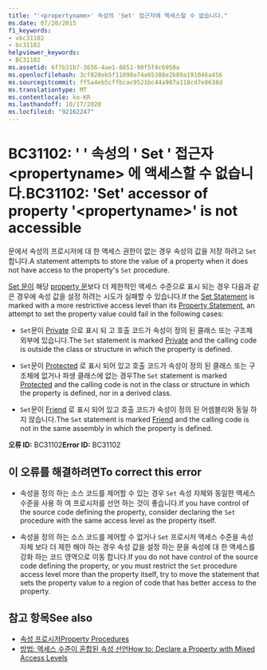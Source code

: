 ```yaml
---
title: "'<propertyname>' 속성의 'Set' 접근자에 액세스할 수 없습니다."
ms.date: 07/20/2015
f1_keywords:
- vbc31102
- bc31102
helpviewer_keywords:
- BC31102
ms.assetid: 6f7b31b7-3656-4ae1-8851-90f5f4c6950a
ms.openlocfilehash: 3cf828eb5f11090a74a65388e2b89a191046a456
ms.sourcegitcommit: ff5a4eb5cffbcac9521bc44a907a118cd7e8638d
ms.translationtype: MT
ms.contentlocale: ko-KR
ms.lasthandoff: 10/17/2020
ms.locfileid: "92162247"
---
```

# <a name="bc31102-set-accessor-of-property-propertyname-is-not-accessible"></a><span data-ttu-id="3df93-102">BC31102: ' ' 속성의 ' Set ' 접근자 \<propertyname> 에 액세스할 수 없습니다.</span><span class="sxs-lookup"><span data-stu-id="3df93-102">BC31102: 'Set' accessor of property '\<propertyname>' is not accessible</span></span>

<span data-ttu-id="3df93-103">문에서 속성의 프로시저에 대 한 액세스 권한이 없는 경우 속성의 값을 저장 하려고 `Set` 합니다.</span><span class="sxs-lookup"><span data-stu-id="3df93-103">A statement attempts to store the value of a property when it does not have access to the property's `Set` procedure.</span></span>

 <span data-ttu-id="3df93-104">[Set 문이](../statements/set-statement.md) 해당 [property 문](../statements/property-statement.md)보다 더 제한적인 액세스 수준으로 표시 되는 경우 다음과 같은 경우에 속성 값을 설정 하려는 시도가 실패할 수 있습니다.</span><span class="sxs-lookup"><span data-stu-id="3df93-104">If the [Set Statement](../statements/set-statement.md) is marked with a more restrictive access level than its [Property Statement](../statements/property-statement.md), an attempt to set the property value could fail in the following cases:</span></span>

- <span data-ttu-id="3df93-105">`Set`문이 [Private](../modifiers/private.md) 으로 표시 되 고 호출 코드가 속성이 정의 된 클래스 또는 구조체 외부에 있습니다.</span><span class="sxs-lookup"><span data-stu-id="3df93-105">The `Set` statement is marked [Private](../modifiers/private.md) and the calling code is outside the class or structure in which the property is defined.</span></span>

- <span data-ttu-id="3df93-106">`Set`문이 [Protected](../modifiers/protected.md) 로 표시 되어 있고 호출 코드가 속성이 정의 된 클래스 또는 구조체에 없거나 파생 클래스에 없는 경우</span><span class="sxs-lookup"><span data-stu-id="3df93-106">The `Set` statement is marked [Protected](../modifiers/protected.md) and the calling code is not in the class or structure in which the property is defined, nor in a derived class.</span></span>

- <span data-ttu-id="3df93-107">`Set`문이 [Friend](../modifiers/friend.md) 로 표시 되어 있고 호출 코드가 속성이 정의 된 어셈블리와 동일 하지 않습니다.</span><span class="sxs-lookup"><span data-stu-id="3df93-107">The `Set` statement is marked [Friend](../modifiers/friend.md) and the calling code is not in the same assembly in which the property is defined.</span></span>

 <span data-ttu-id="3df93-108">**오류 ID:** BC31102</span><span class="sxs-lookup"><span data-stu-id="3df93-108">**Error ID:** BC31102</span></span>

## <a name="to-correct-this-error"></a><span data-ttu-id="3df93-109">이 오류를 해결하려면</span><span class="sxs-lookup"><span data-stu-id="3df93-109">To correct this error</span></span>

- <span data-ttu-id="3df93-110">속성을 정의 하는 소스 코드를 제어할 수 있는 경우 `Set` 속성 자체와 동일한 액세스 수준을 사용 하 여 프로시저를 선언 하는 것이 좋습니다.</span><span class="sxs-lookup"><span data-stu-id="3df93-110">If you have control of the source code defining the property, consider declaring the `Set` procedure with the same access level as the property itself.</span></span>

- <span data-ttu-id="3df93-111">속성을 정의 하는 소스 코드를 제어할 수 없거나 `Set` 프로시저 액세스 수준을 속성 자체 보다 더 제한 해야 하는 경우 속성 값을 설정 하는 문을 속성에 대 한 액세스를 강화 하는 코드 영역으로 이동 합니다.</span><span class="sxs-lookup"><span data-stu-id="3df93-111">If you do not have control of the source code defining the property, or you must restrict the `Set` procedure access level more than the property itself, try to move the statement that sets the property value to a region of code that has better access to the property.</span></span>

## <a name="see-also"></a><span data-ttu-id="3df93-112">참고 항목</span><span class="sxs-lookup"><span data-stu-id="3df93-112">See also</span></span>

- [<span data-ttu-id="3df93-113">속성 프로시저</span><span class="sxs-lookup"><span data-stu-id="3df93-113">Property Procedures</span></span>](../../programming-guide/language-features/procedures/property-procedures.md)
- [<span data-ttu-id="3df93-114">방법: 액세스 수준이 혼합된 속성 선언</span><span class="sxs-lookup"><span data-stu-id="3df93-114">How to: Declare a Property with Mixed Access Levels</span></span>](../../programming-guide/language-features/procedures/how-to-declare-a-property-with-mixed-access-levels.md)
